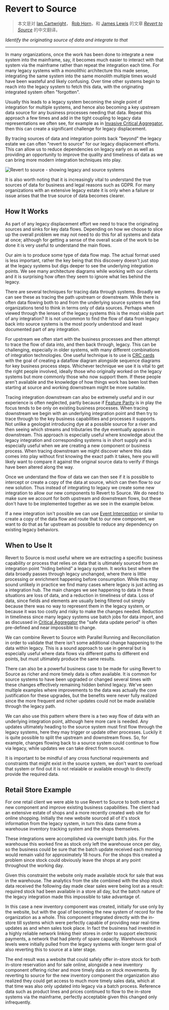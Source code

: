 # Revert to Source

>  本文是对 [Ian Cartwright](https://www.linkedin.com/in/ian-cartwright-282952/)， [Rob Horn](https://www.linkedin.com/in/rob-horn)，和 [James Lewis](https://bovon.org/) 的文章 [*Revert to Source*](https://martinfowler.com/articles/patterns-legacy-displacement/revert-to-source.html) 的中文翻译。

*Identify the originating source of data and integrate to that*

---

In many organizations, once the work has been done to integrate a new system into the mainframe, say, it becomes much easier to interact with that system via the mainframe rather than repeat the integration each time. For many legacy systems with a monolithic architecture this made sense, integrating the same system into the same monolith multiple times would have been wasteful and likely confusing. Over time other systems begin to reach into the legacy system to fetch this data, with the originating integrated system often "forgotten".

Usually this leads to a legacy system becoming the single point of integration for multiple systems, and hence also becoming a key upstream data source for any business processes needing that data. Repeat this approach a few times and add in the tight coupling to legacy data representations we often see, for example as in [Invasive Critical Aggregator](https://martinfowler.com/articles/patterns-legacy-displacement/critical-aggregator.html), then this can create a significant challenge for legacy displacement.

By tracing sources of data and integration points back "beyond" the legacy estate we can often "revert to source" for our legacy displacement efforts. This can allow us to reduce dependencies on legacy early on as well as providing an opportunity to improve the quality and timeliness of data as we can bring more modern integration techniques into play.

![Revert to source - showing legacy and source systems](https://martinfowler.com/articles/patterns-legacy-displacement/revertToSource.png)



It is also worth noting that it is increasingly vital to understand the true sources of data for business and legal reasons such as GDPR. For many organizations with an extensive legacy estate it is only when a failure or issue arises that the true source of data becomes clearer.

## How It Works

As part of any legacy displacement effort we need to trace the originating sources and sinks for key data flows. Depending on how we choose to slice up the overall problem we may not need to do this for all systems and data at once; although for getting a sense of the overall scale of the work to be done it is very useful to understand the main flows.

Our aim is to produce some type of data flow map. The actual format used is less important, rather the key being that this discovery doesn't just stop at the legacy systems but digs deeper to see the underlying integration points. We see many architecture diagrams while working with our clients and it is surprising how often they seem to ignore what lies behind the legacy.

There are several techniques for tracing data through systems. Broadly we can see these as tracing the path upstream or downstream. While there is often data flowing both to and from the underlying source systems we find organizations tend to think in terms only of data sources. Perhaps when viewed through the lenses of the legacy systems this is the most visible part of any integration? It is not uncommon to find the flow of data from legacy back into source systems is the most poorly understood and least documented part of any integration.

For upstream we often start with the business processes and then attempt to trace the flow of data into, and then back through, legacy. This can be challenging, especially in older systems, with many different combinations of integration technologies. One useful technique is to use is [CRC cards](https://en.wikipedia.org/wiki/Class-responsibility-collaboration_card) with the goal of creating a dataflow diagram alongside sequence diagrams for key business process steps. Whichever technique we use it is vital to get the right people involved, ideally those who originally worked on the legacy systems but more commonly those who now support them. If these people aren't available and the knowledge of how things work has been lost then starting at source and working downstream might be more suitable.

Tracing integration downstream can also be extremely useful and in our experience is often neglected, partly because if [Feature Parity](https://martinfowler.com/articles/patterns-legacy-displacement/feature-parity.html) is in play the focus tends to be only on existing business processes. When tracing downstream we begin with an underlying integration point and then try to trace through to the key business capabilities and processes it supports. Not unlike a geologist introducing dye at a possible source for a river and then seeing which streams and tributaries the dye eventually appears in downstream. This approach is especially useful where knowledge about the legacy integration and corresponding systems is in short supply and is especially useful when we are creating a new component or business process. When tracing downstream we might discover where this data comes into play without first knowing the exact path it takes, here you will likely want to compare it against the original source data to verify if things have been altered along the way.

Once we understand the flow of data we can then see if it is possible to intercept or create a copy of the data at source, which can then flow to our new solution. Thus instead of integrating to legacy we create some new integration to allow our new components to Revert to Source. We do need to make sure we account for both upstream and downstream flows, but these don't have to be implemented together as we see in the example below.

If a new integration isn't possible we can use [Event Interception](https://martinfowler.com/articles/patterns-legacy-displacement/event-interception.html) or similar to create a copy of the data flow and route that to our new component, we want to do that as far upstream as possible to reduce any dependency on existing legacy behaviors.

## When to Use It

Revert to Source is most useful where we are extracting a specific business capability or process that relies on data that is ultimately sourced from an integration point "hiding behind" a legacy system. It works best where the data broadly passes through legacy unchanged, where there is little processing or enrichment happening before consumption. While this may sound unlikely in practice we find many cases where legacy is just acting as a integration hub. The main changes we see happening to data in these situations are loss of data, and a reduction in timeliness of data. Loss of data, since fields and elements are usually being filtered out simply because there was no way to represent them in the legacy system, or because it was too costly and risky to make the changes needed. Reduction in timeliness since many legacy systems use batch jobs for data import, and as discussed in [Critical Aggregator](https://martinfowler.com/articles/patterns-legacy-displacement/critical-aggregator.html) the "safe data update period" is often pre-defined and near impossible to change.

We can combine Revert to Source with Parallel Running and Reconciliation in order to validate that there isn't some additional change happening to the data within legacy. This is a sound approach to use in general but is especially useful where data flows via different paths to different end points, but must ultimately produce the same results.

There can also be a powerful business case to be made for using Revert to Source as richer and more timely data is often available. It is common for source systems to have been upgraded or changed several times with these changes effectively remaining hidden behind legacy. We've seen multiple examples where improvements to the data was actually the core justification for these upgrades, but the benefits were never fully realized since the more frequent and richer updates could not be made available through the legacy path.

We can also use this pattern where there is a two way flow of data with an underlying integration point, although here more care is needed. Any updates ultimately heading to the source system must first flow through the legacy systems, here they may trigger or update other processes. Luckily it is quite possible to split the upstream and downstream flows. So, for example, changes flowing back to a source system could continue to flow via legacy, while updates we can take direct from source.

It is important to be mindful of any cross functional requirements and constraints that might exist in the source system, we don't want to overload that system or find out it is not relaiable or available enough to directly provide the required data.

## Retail Store Example

For one retail client we were able to use Revert to Source to both extract a new component and improve existing business capabilities. The client had an extensive estate of shops and a more recently created web site for online shopping. Initially the new website sourced all of it's stock information from the legacy system, in turn this data came from a warehouse inventory tracking system and the shops themselves.

These integrations were accomplished via overnight batch jobs. For the warehouse this worked fine as stock only left the warehouse once per day, so the business could be sure that the batch update received each morning would remain valid for approximately 18 hours. For the shops this created a problem since stock could obviously leave the shops at any point throughout the working day.

Given this constraint the website only made available stock for sale that was in the warehouse. The analytics from the site combined with the shop stock data received the following day made clear sales were being lost as a result: required stock had been available in a store all day, but the batch nature of the legacy integration made this impossible to take advantage of.

In this case a new inventory component was created, initially for use only by the website, but with the goal of becoming the new system of record for the organization as a whole. This component integrated directly with the in-store till systems which were perfectly capable of providing near real-time updates as and when sales took place. In fact the business had invested in a highly reliable network linking their stores in order to support electronic payments, a network that had plenty of spare capacity. Warehouse stock levels were initially pulled from the legacy systems with longer term goal of also reverting this to source at a later stage.

The end result was a website that could safely offer in-store stock for both in-store reservation and for sale online, alongside a new inventory component offering richer and more timely data on stock movements. By reverting to source for the new inventory component the organization also realized they could get access to much more timely sales data, which at that time was also only updated into legacy via a batch process. Reference data such as product lines and prices continued to flow to the in-store systems via the mainframe, perfectly acceptable given this changed only infrequently.